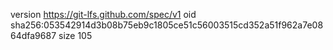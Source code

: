 version https://git-lfs.github.com/spec/v1
oid sha256:053542914d3b08b75eb9c1805ce51c56003515cd352a51f962a7e0864dfa9687
size 105
